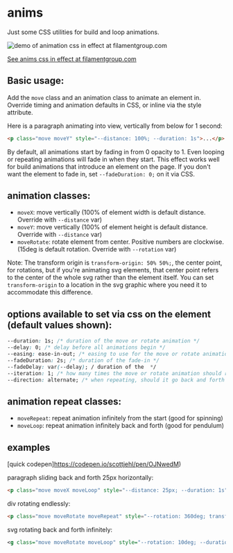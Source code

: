 # anims

Just some CSS utilities for build and loop animations.  

![demo of animation css in effect at filamentgroup.com](https://user-images.githubusercontent.com/214783/93365193-7d661600-f817-11ea-9ba7-fbf261d6961b.gif)

[See anims css in effect at filamentgroup.com](https://www.filamentgroup.com)

## Basic usage:

Add the `move` class and an animation class to animate an element in. Override timing and animation defaults in CSS, or inline via the style attribute.

Here is a paragraph animating into view, vertically from below for 1 second:
```html
<p class="move moveY" style="--distance: 100%; --duration: 1s">...</p>
 ```

By default, all animations start by fading in from 0 opacity to 1. Even looping or repeating animations will fade in when they start. This effect works well for build animations that introduce an element on the page. 
If you don't want the element to fade in, set `--fadeDuration: 0;` on it via CSS.

## animation classes:
- `moveX`: move vertically (100% of element width is default distance. Override with `--distance` var)
- `moveY`: move vertically (100% of element height is default distance. Override with `--distance` var)
- `moveRotate`: rotate element from center. Positive numbers are clockwise. (15deg is default rotation. Override with `--rotation` var)

Note: The transform origin is `transform-origin: 50% 50%;`, the center point, for rotations, but if you're animating svg elements, that center point refers to the center of the whole svg rather than the element itself. You can set `transform-origin` to a location in the svg graphic where you need it to accommodate this difference.

## options available to set via css on the element (default values shown):

```css
--duration: 1s; /* duration of the move or rotate animation */
--delay: 0; /* delay before all animations begin */
--easing: ease-in-out; /* easing to use for the move or rotate animation */
--fadeDuration: 2s; /* duration of the fade-in */
--fadeDelay: var(--delay); / duration of the  */
--iteration: 1; /* how many times the move or rotate animation should run. if it's infinite, use a repeat class below */
--direction: alternate; /* when repeating, should it go back and forth or "normal". if infinite, use a repeat class below */ 
```

## animation repeat classes:
- `moveRepeat`: repeat animation infinitely from the start (good for spinning)
- `moveLoop`: repeat animation infinitely back and forth (good for pendulum)

## examples

[quick codepen]https://codepen.io/scottjehl/pen/OJNwedM)


paragraph sliding back and forth 25px horizontally:
```html
<p class="move moveX moveLoop" style="--distance: 25px; --duration: 1s">...</p>
 ```
 
div rotating endlessly:
```html
<p class="move moveRotate moveRepeat" style="--rotation: 360deg; transform-origin: 50% 50%; --duration: 4s">...</p>
 ```


svg rotating back and forth infinitely:
```svg
<g class="move moveRotate moveLoop" style="--rotation: 10deg; --duration: 20s; --delay: 10s">...
 ```
